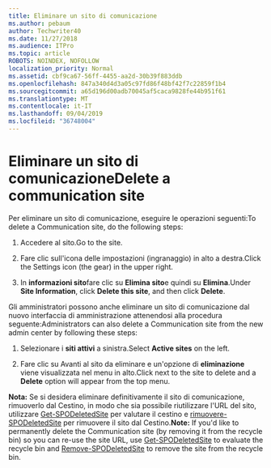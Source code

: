 ```yaml
---
title: Eliminare un sito di comunicazione
ms.author: pebaum
author: Techwriter40
ms.date: 11/27/2018
ms.audience: ITPro
ms.topic: article
ROBOTS: NOINDEX, NOFOLLOW
localization_priority: Normal
ms.assetid: cbf9ca67-56ff-4455-aa2d-30b39f883ddb
ms.openlocfilehash: 847a340d4d3a05c97fd86f48bf42f7c22859f1b4
ms.sourcegitcommit: a65d196d00adb70045af5caca9828fe44b951f61
ms.translationtype: MT
ms.contentlocale: it-IT
ms.lasthandoff: 09/04/2019
ms.locfileid: "36748004"
---
```

# <a name="delete-a-communication-site"></a><span data-ttu-id="a3631-102">Eliminare un sito di comunicazione</span><span class="sxs-lookup"><span data-stu-id="a3631-102">Delete a communication site</span></span>

<span data-ttu-id="a3631-103">Per eliminare un sito di comunicazione, eseguire le operazioni seguenti:</span><span class="sxs-lookup"><span data-stu-id="a3631-103">To delete a Communication site, do the following steps:</span></span> 
  
1. <span data-ttu-id="a3631-104">Accedere al sito.</span><span class="sxs-lookup"><span data-stu-id="a3631-104">Go to the site.</span></span> 
  
2. <span data-ttu-id="a3631-105">Fare clic sull'icona delle impostazioni (ingranaggio) in alto a destra.</span><span class="sxs-lookup"><span data-stu-id="a3631-105">Click the Settings icon (the gear) in the upper right.</span></span> 
  
3. <span data-ttu-id="a3631-106">In **informazioni sito**fare clic su **Elimina sito**e quindi su **Elimina**.</span><span class="sxs-lookup"><span data-stu-id="a3631-106">Under **Site Information**, click **Delete this site**, and then click **Delete**.</span></span> 
  
<span data-ttu-id="a3631-107">Gli amministratori possono anche eliminare un sito di comunicazione dal nuovo interfaccia di amministrazione attenendosi alla procedura seguente:</span><span class="sxs-lookup"><span data-stu-id="a3631-107">Administrators can also delete a Communication site from the new admin center by following these steps:</span></span> 
  
1. <span data-ttu-id="a3631-108">Selezionare i **siti attivi** a sinistra.</span><span class="sxs-lookup"><span data-stu-id="a3631-108">Select **Active sites** on the left.</span></span> 
  
2. <span data-ttu-id="a3631-109">Fare clic su Avanti al sito da eliminare e un'opzione di **eliminazione** viene visualizzata nel menu in alto.</span><span class="sxs-lookup"><span data-stu-id="a3631-109">Click next to the site to delete and a **Delete** option will appear from the top menu.</span></span> 
  
 <span data-ttu-id="a3631-110">**Nota:** Se si desidera eliminare definitivamente il sito di comunicazione, rimuoverlo dal Cestino, in modo che sia possibile riutilizzare l'URL del sito, utilizzare [Get-SPODeletedSite](https://aka.ms/Get-SPODeletedSite) per valutare il cestino e [rimuovere-SPODeletedSite](https://aka.ms/Remove-SPODeletedSite) per rimuovere il sito dal Cestino.</span><span class="sxs-lookup"><span data-stu-id="a3631-110">**Note:** If you'd like to permanently delete the Communication site (by removing it from the recycle bin) so you can re-use the site URL, use [Get-SPODeletedSite](https://aka.ms/Get-SPODeletedSite) to evaluate the recycle bin and [Remove-SPODeletedSite](https://aka.ms/Remove-SPODeletedSite) to remove the site from the recycle bin.</span></span> 
  

